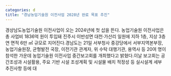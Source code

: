 ```yaml
---
categories: d
title: "경남농업기술원 이전사업 2028년 완료 목표 추진"
---
```

경상남도농업기술원 이전사업이 오는 2024년에 첫 삽을 뜬다. 농업기술원 이전사업은 총 사업비 1836억 원이 투입돼 진주시 이반성면 대천·가산리 일원에 지하 1층, 지상 3층 연 면적 6만 ㎡ 규모로 지어진다.경남도는 21일 서부청사 중강당에서 서부지역본부장, 농업기술원장, 균형발전 국장, 이전기관 관계자, 위 수탁 대행기관, 용역사 등 20여 명이 참석한 가운데 농업기술원 이전사업 중간보고회를 개최했다고 밝혔다.이날 보고회는 공간조성과 시설활용, 주요 기반 시설 조성계획 및 시설물 배치 적정성 등 실시설계 세부 추진사항 등에 대